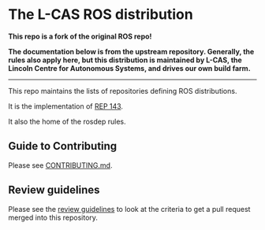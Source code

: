
# The L-CAS ROS distribution

**This repo is a fork of the original ROS repo!**

**The documentation below is from the upstream repository. Generally, the rules also apply here, but this distribution is maintained by L-CAS, the Lincoln Centre for Autonomous Systems, and drives our own build farm.**


---

This repo maintains the lists of repositories defining ROS distributions.

It is the implementation of [REP 143](http://ros.org/reps/rep-0143.html).

It also the home of the rosdep rules.

Guide to Contributing
---------------------

Please see [CONTRIBUTING.md](CONTRIBUTING.md).

Review guidelines
-----------------

Please see the [review guidelines](REVIEW_GUIDELINES.md) to look at the criteria to get a pull request merged into this repository.
